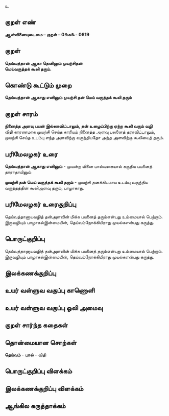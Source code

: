 உ

## குறள் எண் 

**ஆள்வினையுடைமை – குறள் – 0௬க௯ - 0619**  

## குறள் 

**தெய்வத்தான் ஆகா தெனினும் முயற்சிதன்  
மெய்வருத்தக் கூலி தரும்.**  

## கொண்டு கூட்டும் முறை

**தெய்வத்தான் ஆகாது எனினும் முயற்சி தன் மெய் வருத்தக் கூலி தரும்**  

## குறள் சாரம் 

**நினைத்த அளவு பயன் இல்லாவிட்டாலும், தன் உழைப்பிற்கு ஏற்ற கூலி வரும் வழி**  
விதி காரணமாக முயற்சி செய்த காரியம் நினைத்த அளவு பலனைத் தராவிட்டாலும்,   
முயற்சி செய்த உடம்பு எந்த அளவிற்கு வருந்தியதோ அந்த அளவிற்கு கூலியைத் தரும்.  

## பரிமேலழகர் உரை

**தெய்வத்தான் ஆகாது எனினும்** - முயன்ற வினை பால்வகையால் கருதிய பயனைத் தாராதாயினும்  

**முயற்சி தன் மெய் வருத்தக் கூலி தரும்** - முயற்சி தனக்கிடமாய உடம்பு வருந்திய வருத்தத்தின் கூலிஅளவு தரும், பாழாகாது. 

## பரிமேலழகர் உரைகுறிப்பு   

தெய்வத்தானாயவழித் தன்அளவின் மிக்க பயனைத் தரும்என்பது உம்மையால் பெற்றாம்.  
இருவழியும் பாழாகல்இன்மையின், தெய்வம்நோக்கியிராது முயல்கஎன்பது கருத்து.    

## பொருட்குறிப்பு 

தெய்வத்தானாயவழித் தன்அளவின் மிக்க பயனைத் தரும்என்பது உம்மையால் பெற்றாம்.  
இருவழியும் பாழாகல்இன்மையின், தெய்வம்நோக்கியிராது முயல்கஎன்பது கருத்து.    

## இலக்கணக்குறிப்பு  


## உயர் வள்ளுவ வகுப்பு காணொளி


## உயர் வள்ளுவ வகுப்பு ஒலி அமைவு 

 
## குறள் சார்ந்த கதைகள் 


## தொன்மையான சொற்கள்  
**தெய்வம்** - **பால்** - விதி   


## பொருட்குறிப்பு விளக்கம்


## இலக்கணக்குறிப்பு விளக்கம்


## ஆங்கில கருத்தாக்கம் 


